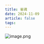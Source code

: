 ```yaml
---
title: 雀魂
date: 2024-11-09
article: false
tags:
---
```

![image.png](https://oss.naglfar28.com/naglfar28/202411091621179.png)
